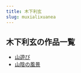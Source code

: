 ```yaml
---
title: 木下利玄
slug: muxialixuanea
---
```


## 木下利玄の作品一覧

- [山遊び](shanyoubi-b27)
- [山陰の風景](shanyinnofengji-e87)
